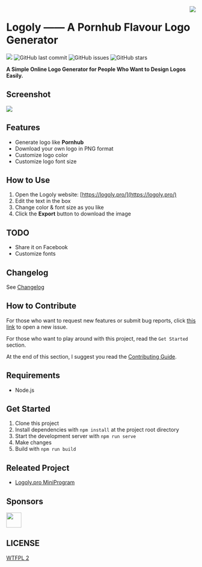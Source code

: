 <img align="right" src="https://postimg.aliavv.com/mbp/adpsj.png"/>

# Logoly —— A Pornhub Flavour Logo Generator

![](https://img.shields.io/badge/Deployed%20on-Vercel-9cf) ![GitHub last commit](https://img.shields.io/github/last-commit/bestony/logoly.svg) ![GitHub issues](https://img.shields.io/github/issues/bestony/logoly.svg) ![GitHub stars](https://img.shields.io/github/stars/bestony/logoly.svg?style=social)

**A Simple Online Logo Generator for People Who Want to Design Logos Easily.**

## Screenshot

![](https://i.loli.net/2019/03/24/5c96e02e97aff.png)

## Features

- Generate logo like **Pornhub**
- Download your own logo in PNG format
- Customize logo color
- Customize logo font size

## How to Use

1. Open the Logoly website: [https://logoly.pro/](https://logoly.pro/)
2. Edit the text in the box
3. Change color & font size as you like
4. Click the **Export** button to download the image

## TODO

- Share it on Facebook
- Customize fonts

## Changelog

See [Changelog](Changelog.md)

## How to Contribute

For those who want to request new features or submit bug reports, click [this link](https://github.com/bestony/logoly/issues/new/choose) to open a new issue.

For those who want to play around with this project, read the `Get Started` section.

At the end of this section, I suggest you read the [Contributing Guide](Contributing.md).

## Requirements

- Node.js

## Get Started

1. Clone this project
2. Install dependencies with `npm install` at the project root directory
3. Start the development server with `npm run serve`
4. Make changes
5. Build with `npm run build`

## Releated Project

- [Logoly.pro MiniProgram](https://github.com/GHLandy/logoly-pro)

## Sponsors

[<img src="https://postimg.aliavv.com/picgo/20190331211014.png" height=40>](http://www.leancloud.app/)


## LICENSE

[WTFPL 2](LICENSE)
